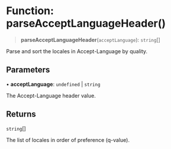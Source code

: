 # Function: parseAcceptLanguageHeader()

> **parseAcceptLanguageHeader**(`acceptLanguage`): `string`[]

Parse and sort the locales in Accept-Language by quality.

## Parameters

• **acceptLanguage**: `undefined` \| `string`

The Accept-Language header value.

## Returns

`string`[]

The list of locales in order of preference (q-value).
